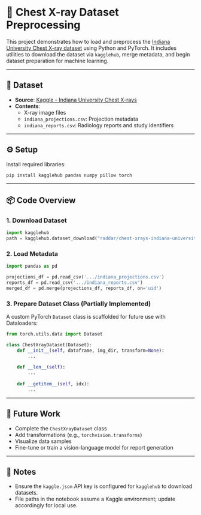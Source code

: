 
# 📄 Chest X-ray Dataset Preprocessing

This project demonstrates how to load and preprocess the [Indiana University Chest X-ray dataset](https://www.kaggle.com/datasets/raddar/chest-xrays-indiana-university) using Python and PyTorch. It includes utilities to download the dataset via `kagglehub`, merge metadata, and begin dataset preparation for machine learning.

---

## 📁 Dataset

- **Source**: [Kaggle - Indiana University Chest X-rays](https://www.kaggle.com/datasets/raddar/chest-xrays-indiana-university)
- **Contents**:
  - X-ray image files
  - `indiana_projections.csv`: Projection metadata
  - `indiana_reports.csv`: Radiology reports and study identifiers

---

## ⚙️ Setup

Install required libraries:

```bash
pip install kagglehub pandas numpy pillow torch
```

---

## 📦 Code Overview

### 1. Download Dataset

```python
import kagglehub
path = kagglehub.dataset_download("raddar/chest-xrays-indiana-university")
```

### 2. Load Metadata

```python
import pandas as pd

projections_df = pd.read_csv('.../indiana_projections.csv')
reports_df = pd.read_csv('.../indiana_reports.csv')
merged_df = pd.merge(projections_df, reports_df, on='uid')
```

### 3. Prepare Dataset Class (Partially Implemented)

A custom PyTorch `Dataset` class is scaffolded for future use with Dataloaders:

```python
from torch.utils.data import Dataset

class ChestXrayDataset(Dataset):
    def __init__(self, dataframe, img_dir, transform=None):
        ...
    
    def __len__(self):
        ...
    
    def __getitem__(self, idx):
        ...
```

---

## 🧠 Future Work

- Complete the `ChestXrayDataset` class
- Add transformations (e.g., `torchvision.transforms`)
- Visualize data samples
- Fine-tune or train a vision-language model for report generation

---

## 📌 Notes

- Ensure the `kaggle.json` API key is configured for `kagglehub` to download datasets.
- File paths in the notebook assume a Kaggle environment; update accordingly for local use.
